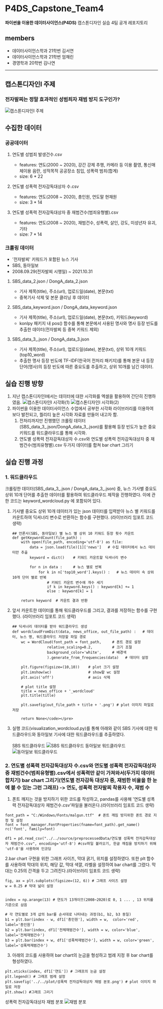 # P4DS_Capstone_Team4
<b>파이썬을 이용한 데이터사이언스(P4DS)</b> 캡스톤디자인 실습 4팀 공개 레포지토리

## members
- 데이터사이언스학과 21학번 김서연
- 데이터사이언스학과 21학번 엄채린
- 경영학과 20학번 김나연
********
## 캡스톤디자인I 주제
### 전자발찌는 정말 효과적인 성범죄자 재범 방지 도구인가? 
<!-- 중범죄를 저지른 범죄자를 전자감독하기 위해 고안된 전자발찌가 있음에도 여성을 대상으로 한 성범죄 재범은 매년 꾸준히 발생하였음. 따라서, 전자발찌가 정말 효용이 있는지에 대한 주제로 캡스톤디자인I을 진행하였음. -->
![캡스톤디자인I 주제](./readmeSource/%EC%BA%A1%EC%8A%A4%ED%86%A4%EB%94%94%EC%9E%90%EC%9D%B8I%20%EC%A3%BC%EC%A0%9C%20%EC%84%A0%EC%A0%95%20%EB%B0%B0%EA%B2%BD.jpg)
## 수집한 데이터
### 공공데이터
1. 연도별 성범죄 발생건수.csv
    - features: 연도(2000 ~ 2020), 강간 강제 추행, 카메라 등 이용 촬영, 통신매체이용 음란, 성적목적 공공장소 침입, 성폭력 범죄(합계) 
    - size: 6 * 22

2. 연도별 성폭력 전자감독대상자 수.csv
    - features: 연도(2008 ~ 2020), 총인원, 연도말 현재원
    - size: 3 * 14

3. 연도별 성폭력 전자감독대상자 중 재범건수(범죄유형별).csv
    - features: 연도(2008 ~ 2020), 재범건수, 성폭력, 살인, 강도, 미성년자 유괴, 기타
    - size: 7 * 14

### 크롤링 데이터
- '전자발찌' 키워드가 포함된 뉴스 기사
- SBS, 동아일보
- 2008.09.29(전자발찌 시행일) ~ 2021.10.31

1. SBS_data_2.json / DongA_data_2.json
    - 기사 제목(title), 주소(url), 업로드일(date), 본문(txt)
    - 중복기사 삭제 및 본문 클리닝 후 데이터

2. SBS_data_keyword.json / DongA_data_keyword.json
    - 기사 제목(title), 주소(url), 업로드일(date), 본문(txt), 키워드(keyword)
    - konlpy 패키지 내 pos() 함수를 통해 본문에서 사용된 명사와 명사 등장 빈도를 추출한 데이터(전자발찌 등 중복 키워드 제외)

3. SBS_data_3_.json / DongA_data_3.json
    - 기사 제목(title), 주소(url), 업로드일(date), 본문(txt), 상위 10개 키워드(top10_word)
    - 추출한 명사 등장 빈도에 TF-IDF(한국어 전처리 패키지)를 통해 본문 내 등장 단어(명사)의 등장 빈도에 따른 중요도를 추출하고, 상위 10개를 남긴 데이터.

## 실습 진행 방향
1. 지난 캡스톤디자인I에서는 데이터에 대한 시각화를 엑셀을 활용하여 간단히 진행하였음.
![캡스톤디자인I 시각화(1)](./readmeSource/%EC%BA%A1%EC%8A%A4%ED%86%A4%EB%94%94%EC%9E%90%EC%9D%B8I%20%EC%8B%9C%EA%B0%81%ED%99%94(1).jpg)
![캡스톤디자인I 시각화(2)](./readmeSource/%EC%BA%A1%EC%8A%A4%ED%86%A4%EB%94%94%EC%9E%90%EC%9D%B8I%20%EC%8B%9C%EA%B0%81%ED%99%94(2).jpg)
2. 파이썬을 이용한 데이터사이언스 수업에서 공부한 시각화 라이브러리를 이용하여 보다 발전되고, 퀄리티 높은 시각화 자료를 만들어 내고자 함. 
    1. 전처리까지만 진행했던 크롤링 데이터(SBS_data_3_.json/DongA_data_3_.json)를 활용해 등장 빈도가 높은 중요 키워드를 워드클라우드를 통해 시각화.
    2. 연도별 성폭력 전자감독대상자 수.csv와 연도별 성폭력 전자감독대상자 중 재범건수(범죄유형별).csv 두가지 데이터를 합쳐 bar chart 그리기

## 실습 진행 과정
### 1. 워드클라우드
크롤링한 데이터(SBS_data_3_.json / DongA_data_3_.json) 중, 뉴스 기사별 중요도 상위 10개 단어를 추출한 데이터를 활용하여 워드클라우드 제작을 진행하였다. 이에 관한 코드는 keyword_wordcloud.py 에 포함되어 있다.

1. 기사별 중요도 상위 10개 데이터가 있는 json 데이터를 입력받아 뉴스 별 키워드를 카운트하여 딕셔너리 변수로 반환하는 함수를 구현했다. (라이브러리 임포트 코드 생략)
    ```
    ## 언론사(SBS, 동아일보) 별 뉴스 별 상위 10 키워드 등장 횟수 카운트
    def getKeywordCount(file_path) :
        with open(file_path, encoding='utf-8') as file:
            data = json.load(file)[1]['news']   # 수집 데이터에서 뉴스 데이터만 추출
            keyword = dict()    # 키워드 카운트할 딕셔너리 변수
            
            for n in data :     # 뉴스 별로 반복
                for k in n['top10_word'].keys() :   # 뉴스 데이터 속 상위 10개 단어 별로 반복
                    # 키워드 카운트 변수에 개수 세기
                    if k in keyword.keys() : keyword[k] += 1    
                    else : keyword[k] = 1

        return keyword  # 카운트 결과 반환
    ```

2. 앞서 카운트한 데이터를 통해 워드클라우드를 그리고, 결과를 저장하는 함수를 구현했다. (라이브러리 임포트 코드 생략)
    ```
    ## 딕셔너리 데이터를 받아 워드클라우드 생성
    def wordcloudFromDict(data, news_office, out_file_path) :   # 데이터, 뉴스 명, 워드클라우드 저장할 파일 경로
        wc = WordCloud(font_path = font_path,     # 폰트 경로 설정
                    relative_scaling=0.2,         # 크기 조절
                    background_color='white',     # 배경색
                    ).generate_from_frequencies(data)   # 데이터 설정

        plt.figure(figsize=(10,10))    # plot 크기 설정
        plt.imshow(wc)                 # show할 wc 설정
        plt.axis('off')                # axis 삭제

        # plot title 설정
        title = news_office + '_wordcloud'
        plt.title(title)

        plt.savefig(out_file_path + title + '.png') # plot 이미지 파일로 저장

        return None</code></pre>
    ```
3. 실행 코드(visualization_wordcloud.py)를 통해 아래와 같이 SBS 기사에 대한 워드클라우드와 동아일보 기사에 대한 워드클라우드를 추출하였다.<br><br>
    SBS 워드클라우드
    ![SBS 워드클라우드](./plot/SBS_wordcloud.png)
    동아일보 워드클라우드
    ![동아일보 워드클라우드](./plot/DongA_wordcloud.png)

### 2. 연도별 성폭력 전자감독대상자 수.csv와 연도별 성폭력 전자감독대상자 중 재범건수(범죄유형별).csv에서 성폭력만 같이 가져와서(두가지 데이터 합치기) bar chart 그리기(연도별 전자감독 대상자 중, 재범한 비율을 한 눈에 볼 수 있는 그런 그래프) -> 연도, 성폭력 전자발찌 착용자 수, 재범 수

1. 폰트 깨지는 것을 방지하기 위한 코드를 작성하고, pandas를 사용해 '연도별 성폭력 전자감독대상자 재범건수.csv'파일을 불러온다.(라이브러리 임포트 코드 생략)
 ```
font_path = "C:/Windows/Fonts/malgun.ttf"  # 폰트 깨짐 방지위한 폰트 경로 지정 및 설정
font = font_manager.FontProperties(fname=font_path).get_name()
rc('font', family=font)

df1 = pd.read_csv("../../source/preprocessedData/연도별 성폭력 전자감독대상자 재범건수.csv", encoding='utf-8') #csv파일 불러오기, 한글 깨짐을 방지하기 위해 'utf-8'을 사용하여 인코딩
 ```

2.bar chart 구현을 위한 그래프 사이즈, 막대 굵기, 위치를 설정하였다. 또한 plt 함수를 사용하여 막대의 위치, 해당 값, 막대 색깔, 라벨을 설정하여 bar chart를 그렸다. 막대는 0.25의 간격을 두고 그려진다.(라이브러리 임포트 코드 생략)
 ```
fig, ax = plt.subplots(figsize=(12, 6)) # 그래프 사이즈 설정
w = 0.25 # 막대 넓이 설정


index = np.arange(13) # 연도가 13개이므(2008~2020)로 0, 1 ... , 13 위치를 기준으로 삼음

# 각 연도별로 3개 샵의 bar를 순서대로 나타내는 과정(b1, b2, b3 동일)
b1 = plt.bar(index - w, df1['총인원'], width = w,  color='red', label='총인원') 
b2 = plt.bar(index, df1['전체재범건수'], width = w, color='blue', label='전체재범건수')
b3 = plt.bar(index + w, df1['성폭력재범건수'], width = w, color='green', label='성폭력재범건수')
 ```
 
3. 아래의 코드를 사용하여 bar chart의 눈금을 형성하고 범례 지정 후 bar chart를 형성하였다.
 ```
plt.xticks(index, df1['연도']) # 그래프의 눈금 설정
plt.legend() # 그래프 범례 설정
plt.savefig('../../plot/성폭력 전자감독대상자 재범 분포.png') # plot 이미지 파일로 저장
plt.show() #그래프 그리기
 ```
 성폭력 전자감독대상자 재범 분포
![재범 분포](./plot/%EC%84%B1%ED%8F%AD%EB%A0%A5%20%EC%A0%84%EC%9E%90%EA%B0%90%EB%8F%85%EB%8C%80%EC%83%81%EC%9E%90%20%EC%9E%AC%EB%B2%94%20%EB%B6%84%ED%8F%AC%20plot.png)




